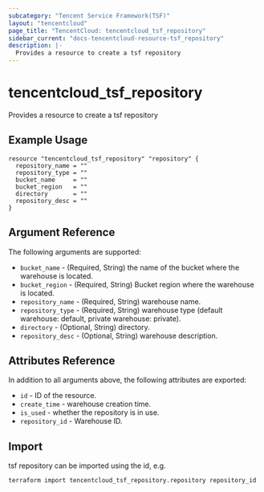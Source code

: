 ```yaml
---
subcategory: "Tencent Service Framework(TSF)"
layout: "tencentcloud"
page_title: "TencentCloud: tencentcloud_tsf_repository"
sidebar_current: "docs-tencentcloud-resource-tsf_repository"
description: |-
  Provides a resource to create a tsf repository
---
```


# tencentcloud_tsf_repository

Provides a resource to create a tsf repository

## Example Usage

```hcl
resource "tencentcloud_tsf_repository" "repository" {
  repository_name = ""
  repository_type = ""
  bucket_name     = ""
  bucket_region   = ""
  directory       = ""
  repository_desc = ""
}
```

## Argument Reference

The following arguments are supported:

* `bucket_name` - (Required, String) the name of the bucket where the warehouse is located.
* `bucket_region` - (Required, String) Bucket region where the warehouse is located.
* `repository_name` - (Required, String) warehouse name.
* `repository_type` - (Required, String) warehouse type (default warehouse: default, private warehouse: private).
* `directory` - (Optional, String) directory.
* `repository_desc` - (Optional, String) warehouse description.

## Attributes Reference

In addition to all arguments above, the following attributes are exported:

* `id` - ID of the resource.
* `create_time` - warehouse creation time.
* `is_used` - whether the repository is in use.
* `repository_id` - Warehouse ID.


## Import

tsf repository can be imported using the id, e.g.

```
terraform import tencentcloud_tsf_repository.repository repository_id
```

